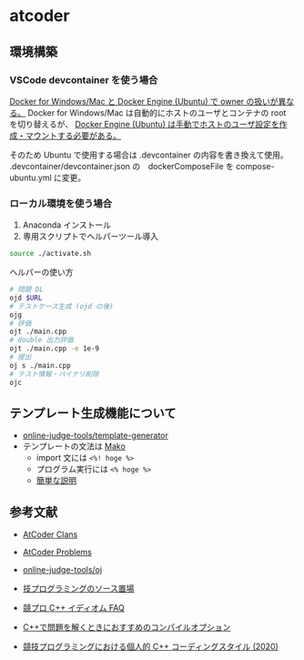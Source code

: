 # atcoder

## 環境構築

### VSCode devcontainer を使う場合

[Docker for Windows/Mac と Docker Engine (Ubuntu) で owner の扱いが異なる。](https://qiita.com/yohm/items/047b2e68d008ebb0f001)
Docker for Windows/Mac は自動的にホストのユーザとコンテナの root を切り替えるが、
[Docker Engine (Ubuntu) は手動でホストのユーザ設定を作成・マウントする必要がある。](http://wiki.ros.org/docker/Tutorials/GUI#login_as_yourself)

そのため Ubuntu で使用する場合は .devcontainer の内容を書き換えて使用。
.devcontainer/devcontainer.json の　dockerComposeFile を compose-ubuntu.yml に変更。

### ローカル環境を使う場合

1. Anaconda インストール
2. 専用スクリプトでヘルパーツール導入

```bash
source ./activate.sh
```

ヘルパーの使い方

```bash
# 問題 DL
ojd $URL
# テストケース生成 (ojd の後)
ojg
# 評価
ojt ./main.cpp
# double 出力評価
ojt ./main.cpp -e 1e-9
# 提出
oj s ./main.cpp
# テスト情報・バイナリ削除
ojc
```

## テンプレート生成機能について

- [online-judge-tools/template-generator](https://github.com/online-judge-tools/template-generator/blob/master/README.ja.md)
- テンプレートの文法は [Mako](https://www.makotemplates.org/)
  - import 文には `<%! hoge %>`
  - プログラム実行には `<% hoge %>`
  - [簡単な説明](https://lab.hde.co.jp/2009/01/pythonmako.html)

## 参考文献

- [AtCoder Clans](https://kato-hiro.github.io/AtCoderClans/)
- [AtCoder Problems](https://kenkoooo.com/atcoder/#/table/)
- [online-judge-tools/oj](https://github.com/online-judge-tools/oj/blob/master/docs/getting-started.ja.md)

- [技プログラミングのソース置場](https://oraclesqlpuzzle.ninja-web.net/kyoupro/index.html)
- [競プロ C++ イディオム FAQ](https://rsk0315.hatenablog.com/entry/2020/05/09/170315#stdcintienullptr)

- [C++で問題を解くときにおすすめのコンパイルオプション](https://triple-four.hatenablog.com/entry/20210623/1624458051)
- [競技プログラミングにおける個人的 C++ コーディングスタイル (2020)](https://kmyk.github.io/blog/blog/2020/10/25/coding-style-for-competitive-programming/)